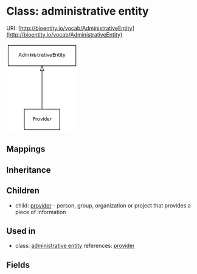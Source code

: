 # Class: administrative entity




URI: [http://bioentity.io/vocab/AdministrativeEntity](http://bioentity.io/vocab/AdministrativeEntity)

![img](images/AdministrativeEntity.png)
## Mappings

## Inheritance

## Children

 *  child: [provider](Provider.md) - person, group, organization or project that provides a piece of information
## Used in

 *  class: [administrative entity](AdministrativeEntity.md) references: [provider](Provider.md)
## Fields

